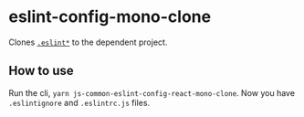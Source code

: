 # eslint-config-mono-clone

Clones [`.eslint*`](./.eslintrc.js) to the dependent project.

## How to use

Run the cli, `yarn js-common-eslint-config-react-mono-clone`. Now you have `.eslintignore` and `.eslintrc.js` files.
